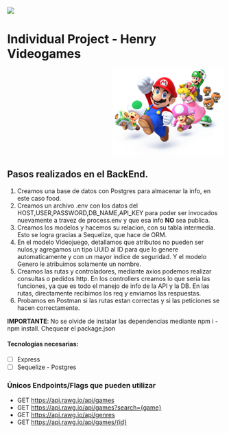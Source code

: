 <p align='left'>
    <img src='https://static.wixstatic.com/media/85087f_0d84cbeaeb824fca8f7ff18d7c9eaafd~mv2.png/v1/fill/w_160,h_30,al_c,q_85,usm_0.66_1.00_0.01/Logo_completo_Color_1PNG.webp' </img>
</p>

# Individual Project - Henry Videogames

<p align="right">
  <img height="200" src="../videogame.png" />
</p>

## Pasos realizados en el BackEnd.

1. Creamos una base de datos con Postgres para almacenar la info, en este caso food.
2. Creamos un archivo .env con los datos del HOST,USER,PASSWORD,DB_NAME,API_KEY para poder ser invocados nuevamente a travez de process.env y que esa info **NO** sea publica.
3. Creamos los modelos y hacemos su relacion, con su tabla intermedia. Esto se logra gracias a Sequelize, que hace de ORM.
4. En el modelo Videojuego, detallamos que atributos no pueden ser nulos,y agregamos un tipo UUID al ID para que lo genere automaticamente y con un mayor indice de seguridad.
   Y el modelo Genero le atribuimos solamente un nombre.
5. Creamos las rutas y controladores, mediante axios podemos realizar consultas o pedidos http.
   En los controllers creamos lo que seria las funciones, ya que es todo el manejo de info de la API y la DB.
   En las rutas, directamente recibimos los req y enviamos las respuestas.
6. Probamos en Postman si las rutas estan correctas y si las peticiones se hacen correctamente.

**IMPORTANTE**: No se olvide de instalar las dependencias mediante npm i - npm install. Chequear el package.json

#### Tecnologías necesarias:

- [ ] Express
- [ ] Sequelize - Postgres

### Únicos Endpoints/Flags que pueden utilizar

- GET https://api.rawg.io/api/games
- GET https://api.rawg.io/api/games?search={game}
- GET https://api.rawg.io/api/genres
- GET https://api.rawg.io/api/games/{id}

